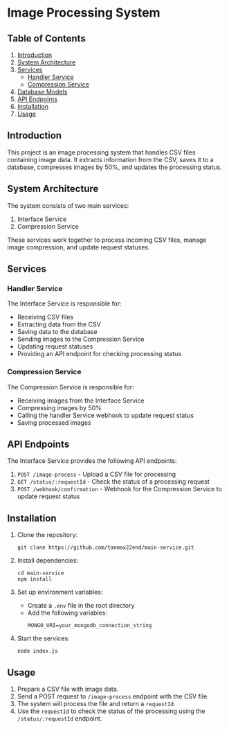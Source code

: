 # Image Processing System

## Table of Contents
1. [Introduction](#introduction)
2. [System Architecture](#system-architecture)
3. [Services](#services)
   - [Handler Service](#interface-service)
   - [Compression Service](#compression-service)
4. [Database Models](#database-models)
5. [API Endpoints](#api-endpoints)
6. [Installation](#installation)
7. [Usage](#usage)

## Introduction

This project is an image processing system that handles CSV files containing image data. It extracts information from the CSV, saves it to a database, compresses images by 50%, and updates the processing status.

## System Architecture

The system consists of two main services:
1. Interface Service
2. Compression Service

These services work together to process incoming CSV files, manage image compression, and update request statuses.

## Services

### Handler Service

The Interface Service is responsible for:
- Receiving CSV files
- Extracting data from the CSV
- Saving data to the database
- Sending images to the Compression Service
- Updating request statuses
- Providing an API endpoint for checking processing status

### Compression Service

The Compression Service is responsible for:
- Receiving images from the Interface Service
- Compressing images by 50%
- Calling the handler Service webhook to update request status
- Saving processed images


## API Endpoints

The Interface Service provides the following API endpoints:

1. `POST /image-process` - Upload a CSV file for processing
2. `GET /status/:requestId` - Check the status of a processing request
3. `POST /webhook/confirmation` - Webhook for the Compression Service to update request status

## Installation

1. Clone the repository:
   ```
   git clone https://github.com/tanmax22end/main-service.git
   ```

2. Install dependencies:
   ```
   cd main-service
   npm install
   ```

3. Set up environment variables:
   - Create a `.env` file in the root directory
   - Add the following variables:
     ```
     MONGO_URI=your_mongodb_connection_string
     ```

4. Start the services:
   ```
   node index.js
   ```

## Usage

1. Prepare a CSV file with image data.
2. Send a POST request to `/image-process` endpoint with the CSV file.
3. The system will process the file and return a `requestId`.
4. Use the `requestId` to check the status of the processing using the `/status/:requestId` endpoint.
